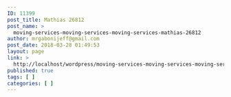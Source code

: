 ```yaml
---
ID: 11399
post_title: Mathias 26812
post_name: >
  moving-services-moving-services-moving-services-mathias-26812
author: mrgabonijeff@gmail.com
post_date: 2018-03-28 01:49:53
layout: page
link: >
  http://localhost/wordpress/moving-services-moving-services-moving-services-mathias-26812/
published: true
tags: [ ]
categories: [ ]
---
```

